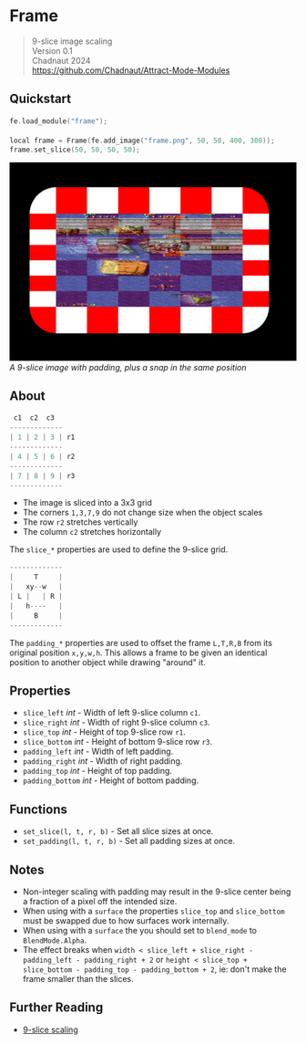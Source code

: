 # Frame

> 9-slice image scaling  
> Version 0.1  
> Chadnaut 2024  
> https://github.com/Chadnaut/Attract-Mode-Modules

## Quickstart

```cpp
fe.load_module("frame");

local frame = Frame(fe.add_image("frame.png", 50, 50, 400, 300));
frame.set_slice(50, 50, 50, 50);
```

![Example](example.png)\
*A 9-slice image with padding, plus a snap in the same position*

## About

```cpp
 c1  c2  c3
-------------
| 1 | 2 | 3 | r1
-------------
| 4 | 5 | 6 | r2
-------------
| 7 | 8 | 9 | r3
-------------
```

- The image is sliced into a 3x3 grid
- The corners `1,3,7,9` do not change size when the object scales
- The row `r2` stretches vertically
- The column `c2` stretches horizontally

The `slice_*` properties are used to define the 9-slice grid.

```cpp
-------------
|     T     |
|   xy--w   |
| L |   | R |
|   h----   | 
|     B     |
-------------
```

The `padding_*` properties are used to offset the frame `L,T,R,B` from its original position `x,y,w,h`. This allows a frame to be given an identical position to another object while drawing "around" it.

## Properties

- `slice_left` *int* - Width of left 9-slice column `c1`.
- `slice_right` *int* - Width of right 9-slice column `c3`.
- `slice_top` *int* - Height of top 9-slice row `r1`.
- `slice_bottom` *int* - Height of bottom 9-slice row `r3`.
- `padding_left` *int* - Width of left padding.
- `padding_right` *int* - Width of right padding.
- `padding_top` *int* - Height of top padding.
- `padding_bottom` *int* - Height of bottom padding.

## Functions

- `set_slice(l, t, r, b)` - Set all slice sizes at once.
- `set_padding(l, t, r, b)` - Set all padding sizes at once.

## Notes

- Non-integer scaling with padding may result in the 9-slice center being a fraction of a pixel off the intended size.
- When using with a `surface` the properties `slice_top` and `slice_bottom` must be swapped due to how surfaces work internally.
- When using with a `surface` the you should set to `blend_mode` to `BlendMode.Alpha`.
- The effect breaks when `width < slice_left + slice_right - padding_left - padding_right + 2` or `height < slice_top + slice_bottom - padding_top - padding_bottom + 2`, ie: don't make the frame smaller than the slices.

## Further Reading

- [9-slice scaling](https://en.wikipedia.org/wiki/9-slice_scaling)